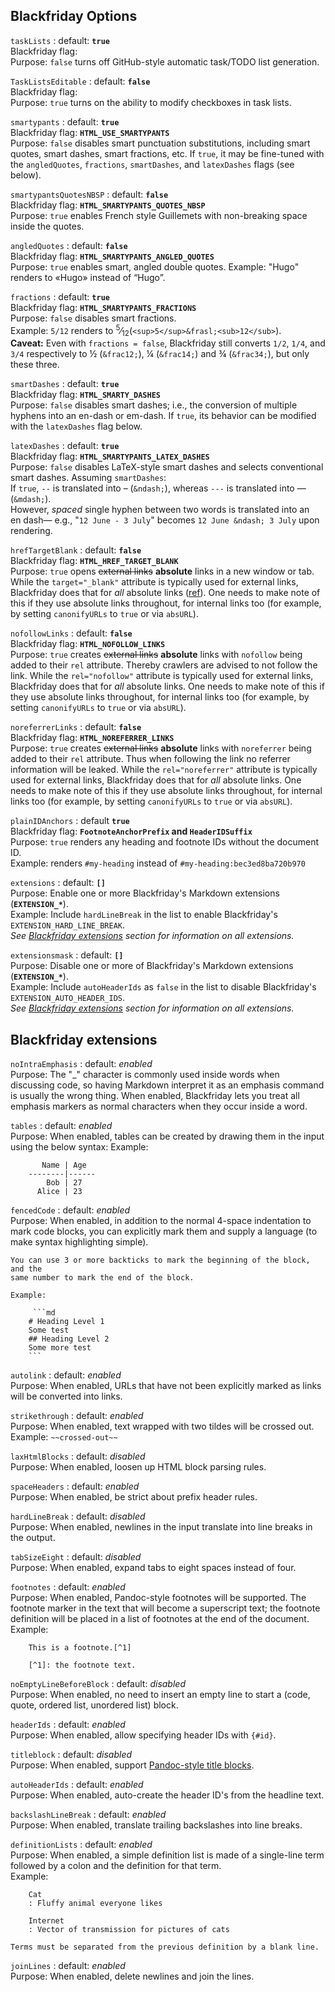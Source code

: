 ## Blackfriday Options

`taskLists`
: default: **`true`**<br>
    Blackfriday flag: <br>
    Purpose: `false` turns off GitHub-style automatic task/TODO list generation.

`TaskListsEditable`
: default: **`false`**<br>
    Blackfriday flag: <br>
    Purpose: `true` turns on the ability to modify checkboxes in task lists.

`smartypants`
: default: **`true`** <br>
    Blackfriday flag: **`HTML_USE_SMARTYPANTS`** <br>
    Purpose: `false` disables smart punctuation substitutions, including smart quotes, smart dashes, smart fractions, etc. If `true`, it may be fine-tuned with the `angledQuotes`, `fractions`, `smartDashes`, and `latexDashes` flags (see below).

`smartypantsQuotesNBSP`
: default: **`false`** <br>
    Blackfriday flag: **`HTML_SMARTYPANTS_QUOTES_NBSP`** <br>
    Purpose: `true` enables French style Guillemets with non-breaking space inside the quotes.

`angledQuotes`
: default: **`false`**<br>
    Blackfriday flag: **`HTML_SMARTYPANTS_ANGLED_QUOTES`**<br>
    Purpose: `true` enables smart, angled double quotes. Example: "Hugo" renders to «Hugo» instead of “Hugo”.

`fractions`
: default: **`true`**<br>
    Blackfriday flag: **`HTML_SMARTYPANTS_FRACTIONS`** <br>
    Purpose: <code>false</code> disables smart fractions.<br>
    Example: `5/12` renders to <sup>5</sup>&frasl;<sub>12</sub>(<code>&lt;sup&gt;5&lt;/sup&gt;&amp;frasl;&lt;sub&gt;12&lt;/sub&gt;</code>).<br> <strong>Caveat:</strong> Even with <code>fractions = false</code>, Blackfriday still converts `1/2`, `1/4`, and `3/4` respectively to ½ (<code>&amp;frac12;</code>), ¼ (<code>&amp;frac14;</code>) and ¾ (<code>&amp;frac34;</code>), but only these three.</small>

`smartDashes`
: default: **`true`** <br>
    Blackfriday flag: **`HTML_SMARTY_DASHES`** <br>
    Purpose: `false` disables smart dashes; i.e., the conversion of multiple hyphens into an en-dash or em-dash. If `true`, its behavior can be modified with the `latexDashes` flag below.

`latexDashes`
: default: **`true`** <br>
    Blackfriday flag: **`HTML_SMARTYPANTS_LATEX_DASHES`** <br>
    Purpose: `false` disables LaTeX-style smart dashes and selects conventional smart dashes. Assuming `smartDashes`: <br>
    If `true`, `--` is translated into &ndash; (`&ndash;`), whereas `---` is translated into &mdash; (`&mdash;`). <br>
    However, *spaced* single hyphen between two words is translated into an en&nbsp;dash&mdash; e.g., "`12 June - 3 July`" becomes `12 June &ndash; 3 July` upon rendering.

`hrefTargetBlank`
: default: **`false`** <br>
    Blackfriday flag: **`HTML_HREF_TARGET_BLANK`** <br>
    Purpose: `true` opens <s>external links</s> **absolute** links in a new window or tab. While the `target="_blank"` attribute is typically used for external links, Blackfriday does that for _all_ absolute links ([ref](https://discourse.gohugo.io/t/internal-links-in-same-tab-external-links-in-new-tab/11048/8)). One needs to make note of this if they use absolute links throughout, for internal links too (for example, by setting `canonifyURLs` to `true` or via `absURL`).

`nofollowLinks`
: default: **`false`** <br>
    Blackfriday flag: **`HTML_NOFOLLOW_LINKS`** <br>
    Purpose: `true` creates <s>external links</s> **absolute** links with `nofollow` being added to their `rel` attribute. Thereby crawlers are advised to not follow the link. While the `rel="nofollow"` attribute is typically used for external links, Blackfriday does that for _all_ absolute links. One needs to make note of this if they use absolute links throughout, for internal links too (for example, by setting `canonifyURLs` to `true` or via `absURL`).

`noreferrerLinks`
: default: **`false`** <br>
    Blackfriday flag: **`HTML_NOREFERRER_LINKS`** <br>
    Purpose: `true` creates <s>external links</s> **absolute** links with `noreferrer` being added to their `rel` attribute. Thus when following the link no referrer information will be leaked. While the `rel="noreferrer"` attribute is typically used for external links, Blackfriday does that for _all_ absolute links. One needs to make note of this if they use absolute links throughout, for internal links too (for example, by setting `canonifyURLs` to `true` or via `absURL`).

`plainIDAnchors`
: default **`true`** <br>
    Blackfriday flag: **`FootnoteAnchorPrefix` and `HeaderIDSuffix`** <br>
    Purpose: `true` renders any heading and footnote IDs without the document ID. <br>
    Example: renders `#my-heading` instead of `#my-heading:bec3ed8ba720b970`

`extensions`
: default: **`[]`** <br>
    Purpose: Enable one or more Blackfriday's Markdown extensions (**`EXTENSION_*`**). <br>
    Example: Include `hardLineBreak` in the list to enable Blackfriday's `EXTENSION_HARD_LINE_BREAK`. <br>
    *See [Blackfriday extensions](#blackfriday-extensions) section for information on all extensions.*

`extensionsmask`
: default: **`[]`** <br>
    Purpose: Disable one or more of Blackfriday's Markdown extensions (**`EXTENSION_*`**). <br>
    Example: Include `autoHeaderIds` as `false` in the list to disable Blackfriday's `EXTENSION_AUTO_HEADER_IDS`. <br>
    *See [Blackfriday extensions](#blackfriday-extensions) section for information on all extensions.*

## Blackfriday extensions

`noIntraEmphasis`
: default: *enabled* <br>
    Purpose: The "\_" character is commonly used inside words when discussing
    code, so having Markdown interpret it as an emphasis command is usually the
    wrong thing.  When enabled, Blackfriday lets you treat all emphasis markers
    as normal characters when they occur inside a word.

`tables`
: default: *enabled* <br>
    Purpose: When enabled, tables can be created by drawing them in the input
    using the below syntax:
    Example:

           Name | Age
        --------|------
            Bob | 27
          Alice | 23

`fencedCode`
: default: *enabled* <br>
    Purpose: When enabled, in addition to the normal 4-space indentation to mark
    code blocks, you can explicitly mark them and supply a language (to make
    syntax highlighting simple).

    You can use 3 or more backticks to mark the beginning of the block, and the
    same number to mark the end of the block.

    Example:

         ```md
        # Heading Level 1
        Some test
        ## Heading Level 2
        Some more test
        ```

`autolink`
: default: *enabled* <br>
    Purpose: When enabled, URLs that have not been explicitly marked as links
    will be converted into links.

`strikethrough`
: default: *enabled* <br>
    Purpose: When enabled, text wrapped with two tildes will be crossed out. <br>
    Example: `~~crossed-out~~`

`laxHtmlBlocks`
: default: *disabled* <br>
    Purpose: When enabled, loosen up HTML block parsing rules.

`spaceHeaders`
: default: *enabled* <br>
    Purpose: When enabled, be strict about prefix header rules.

`hardLineBreak`
: default: *disabled* <br>
    Purpose: When enabled, newlines in the input translate into line breaks in
    the output.


`tabSizeEight`
: default: *disabled* <br>
    Purpose: When enabled, expand tabs to eight spaces instead of four.

`footnotes`
: default: *enabled* <br>
    Purpose: When enabled, Pandoc-style footnotes will be supported.  The
    footnote marker in the text that will become a superscript text; the
    footnote definition will be placed in a list of footnotes at the end of the
    document. <br>
    Example:

        This is a footnote.[^1]

        [^1]: the footnote text.

`noEmptyLineBeforeBlock`
: default: *disabled* <br>
    Purpose: When enabled, no need to insert an empty line to start a (code,
    quote, ordered list, unordered list) block.


`headerIds`
: default: *enabled* <br>
    Purpose: When enabled, allow specifying header IDs with `{#id}`.

`titleblock`
: default: *disabled* <br>
    Purpose: When enabled, support [Pandoc-style title blocks][1].

`autoHeaderIds`
: default: *enabled* <br>
    Purpose: When enabled, auto-create the header ID's from the headline text.

`backslashLineBreak`
: default: *enabled* <br>
    Purpose: When enabled, translate trailing backslashes into line breaks.

`definitionLists`
: default: *enabled* <br>
    Purpose: When enabled, a simple definition list is made of a single-line
    term followed by a colon and the definition for that term. <br>
    Example:

        Cat
        : Fluffy animal everyone likes

        Internet
        : Vector of transmission for pictures of cats

    Terms must be separated from the previous definition by a blank line.

`joinLines`
: default: *enabled* <br>
    Purpose: When enabled, delete newlines and join the lines.

[1]: http://pandoc.org/MANUAL.html#extension-pandoc_title_block
